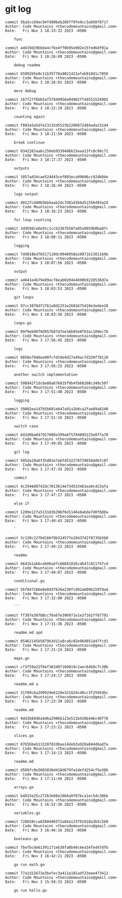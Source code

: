 # git log 
```
commit 56a5cc69ec94fd90beb28bff9fe9cc3a950f8f17
Author: Code Mountains <thecodemountains@gmail.com>
Date:   Fri Nov 3 18:33:32 2023 -0500

    func

commit a4639d19b6da4cfbe4ff0b95e902e15fed6df91a
Author: Code Mountains <thecodemountains@gmail.com>
Date:   Fri Nov 3 18:26:09 2023 -0500

    debug readme

commit 65092b5e0c11b35f78a9021421efab918d1c7056
Author: Code Mountains <thecodemountains@gmail.com>
Date:   Fri Nov 3 18:26:01 2023 -0500

    more debug

commit 167f27f6bb5af5f849958a94982ff49551524902
Author: Code Mountains <thecodemountains@gmail.com>
Date:   Fri Nov 3 18:22:19 2023 -0500

    counting again

commit f883a5a5d7e23132d5523b2206872484ada23244
Author: Code Mountains <thecodemountains@gmail.com>
Date:   Fri Nov 3 18:21:59 2023 -0500

    break continue

commit 0342263aa6c256eb9339486615eaa13fc8c98c71
Author: Code Mountains <thecodemountains@gmail.com>
Date:   Fri Nov 3 18:17:37 2023 -0500

    outputs

commit 1057ad34cae524443cef893eca99686cc92db04e
Author: Code Mountains <thecodemountains@gmail.com>
Date:   Fri Nov 3 18:16:44 2023 -0500

    logs output

commit 4012fcd40b5bbbaab2dc7d81d3bbd51556d93a24
Author: Code Mountains <thecodemountains@gmail.com>
Date:   Fri Nov 3 18:16:23 2023 -0500

    for loop counting

commit 3dd59dce6e91c1ccb2367b58fa05a9059b0ba8fc
Author: Code Mountains <thecodemountains@gmail.com>
Date:   Fri Nov 3 18:08:11 2023 -0500

    logging

commit 7dd018bd7b517119dc9048958a10971b1381169b
Author: Code Mountains <thecodemountains@gmail.com>
Date:   Fri Nov 3 18:07:56 2023 -0500

    output

commit a4641e4b79e89ac76eab0204e4690b9220536d7a
Author: Code Mountains <thecodemountains@gmail.com>
Date:   Fri Nov 3 18:03:53 2023 -0500

    git loops

commit 97cc3878df2761a0d2251e2681675d10e3edee28
Author: Code Mountains <thecodemountains@gmail.com>
Date:   Fri Nov 3 18:03:36 2023 -0500

    loops.go

commit 09f9eb90f8d957b87d7ee16b03e8f63ac109ec76
Author: Code Mountains <thecodemountains@gmail.com>
Date:   Fri Nov 3 17:56:45 2023 -0500

    logs

commit 8858e7946ea90fcfd19e4d27e49ac7d320f78110
Author: Code Mountains <thecodemountains@gmail.com>
Date:   Fri Nov 3 17:56:25 2023 -0500

    another switch implementation

commit 598942f1dc6e80a676835f9b4fb68208c340c50f
Author: Code Mountains <thecodemountains@gmail.com>
Date:   Fri Nov 3 17:51:40 2023 -0500

    logging

commit 39802ea1d7b5b601eb47a91a2b0ca2fae89a8240
Author: Code Mountains <thecodemountains@gmail.com>
Date:   Fri Nov 3 17:51:16 2023 -0500

    switch case

commit 641d0ba847927080e399a6f5784895225e8ffa70
Author: Code Mountains <thecodemountains@gmail.com>
Date:   Fri Nov 3 17:49:05 2023 -0500

    git log

commit 505da19a6f35d01e7e6fd532278f39656ddbfc07
Author: Code Mountains <thecodemountains@gmail.com>
Date:   Fri Nov 3 17:47:35 2023 -0500

    commit

commit 4c294688742dc7013614ef34533461ea0c423afa
Author: Code Mountains <thecodemountains@gmail.com>
Date:   Fri Nov 3 17:47:17 2023 -0500

    else if

commit 1289e127a513183b296f6d1146e8abde7d0f8d0a
Author: Code Mountains <thecodemountains@gmail.com>
Date:   Fri Nov 3 17:40:43 2023 -0500

    `

commit 3c130c22fbd166f0b324577e28437d2f8735b5b0
Author: Code Mountains <thecodemountains@gmail.com>
Date:   Fri Nov 3 17:40:22 2023 -0500

    readme

commit 6641b1ab6ceb06adfc66681026cdb47c811f47cd
Author: Code Mountains <thecodemountains@gmail.com>
Date:   Fri Nov 3 17:40:07 2023 -0500

    conditional.go

commit 56f847266e0a0d3f626e230fcd92a609b1597dad
Author: Code Mountains <thecodemountains@gmail.com>
Date:   Fri Nov 3 17:32:00 2023 -0500

    ```

commit ff387e307b0cc70ab7e396971e1e2f162ff67792
Author: Code Mountains <thecodemountains@gmail.com>
Date:   Fri Nov 3 17:31:36 2023 -0500

    readme.md upd

commit 85462145b5879b3d11a8ca6c02e96d051d47fcd1
Author: Code Mountains <thecodemountains@gmail.com>
Date:   Fri Nov 3 17:31:24 2023 -0500

    maps.go

commit cf3f59a22f0af383d0f160019c2aec64b9c7c30b
Author: Code Mountains <thecodemountains@gmail.com>
Date:   Fri Nov 3 17:24:17 2023 -0500

    readme.md a

commit 31f89c6a299929e6120e321824cd0cc3f2595dbc
Author: Code Mountains <thecodemountains@gmail.com>
Date:   Fri Nov 3 17:23:39 2023 -0500

    readme.md

commit 9dd3b69d6a4d6a2906b123e511b438b446c40f78
Author: Code Mountains <thecodemountains@gmail.com>
Date:   Fri Nov 3 17:23:21 2023 -0500

    slices.go

commit 0765bbeb13228702dbaa14deb3a928a844d6adfa
Author: Code Mountains <thecodemountains@gmail.com>
Date:   Fri Nov 3 17:14:13 2023 -0500

    readme.md

commit d589fc0e5083030d418d679fa1defd254cf5e38b
Author: Code Mountains <thecodemountains@gmail.com>
Date:   Fri Nov 3 17:11:44 2023 -0500

    arrays.go

commit b4815e25c27263e66e10b6a8f07bca1ec5dc38bb
Author: Code Mountains <thecodemountains@gmail.com>
Date:   Fri Nov 3 16:52:36 2023 -0500

    variables.go

commit 728b50cca82604d6572a84a133791810a3b5c5b0
Author: Code Mountains <thecodemountains@gmail.com>
Date:   Fri Nov 3 16:46:16 2023 -0500

    booleans.go

commit 7befbcde61391171eb36fa0b49c4ea34fed47dfb
Author: Code Mountains <thecodemountains@gmail.com>
Date:   Fri Nov 3 16:42:21 2023 -0500

    go run math.go

commit 77a1d12673e3befec3a411e181adf23eee473412
Author: Code Mountains <thecodemountains@gmail.com>
Date:   Fri Nov 3 15:58:33 2023 -0500

    go run hello.go
```